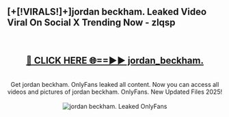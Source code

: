<h2>[+[!VIRALS!]+]jordan beckham. Leaked Video Viral On Social X Trending Now - zlqsp</h2>
<br>
<div align="center">
<h2><a href="https://libra.edu.pl?jordan_beckham." rel="nofollow">🔴 CLICK HERE 🌐==►► jordan_beckham.</a></h2>
<br>
Get jordan beckham. OnlyFans leaked all content. Now you can access all videos and pictures of jordan beckham. OnlyFans. New Updated Files 2025!
<br>
<br>
<a href="https://libra.edu.pl?jordan_beckham." rel="nofollow" data-target="animated-image.originalLink"><img src="https://i.ibb.co.com/WyWwxjT/player-gif2.gif" alt="jordan beckham. Leaked OnlyFans" style="max-width: 100%; display: inline-block;" data-target="animated-image.originalImage"></a>
</div>
<br>